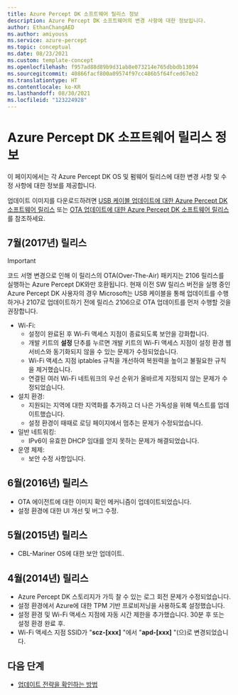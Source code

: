 ```yaml
---
title: Azure Percept DK 소프트웨어 릴리스 정보
description: Azure Percept DK 소프트웨어의 변경 사항에 대한 정보입니다.
author: EthanChangAED
ms.author: amiyouss
ms.service: azure-percept
ms.topic: conceptual
ms.date: 08/23/2021
ms.custom: template-concept
ms.openlocfilehash: f957ad88d89b9d31ab8e073214e765dbbdb13094
ms.sourcegitcommit: 40866facf800a09574f97cc486b5f64fced67eb2
ms.translationtype: HT
ms.contentlocale: ko-KR
ms.lasthandoff: 08/30/2021
ms.locfileid: "123224928"
---
```

# <a name="azure-percept-dk-software-release-notes"></a>Azure Percept DK 소프트웨어 릴리스 정보

이 페이지에서는 각 Azure Percept DK OS 및 펌웨어 릴리스에 대한 변경 사항 및 수정 사항에 대한 정보를 제공합니다.

업데이트 이미지를 다운로드하려면 [USB 케이블 업데이트에 대한 Azure Percept DK 소프트웨어 릴리스](./software-releases-usb-cable-updates.md) 또는 [OTA 업데이트에 대한 Azure Percept DK 소프트웨어 릴리스](./software-releases-over-the-air-updates.md)를 참조하세요.

## <a name="july-2107-release"></a>7월(2017년) 릴리스

> [!IMPORTANT]
> 코드 서명 변경으로 인해 이 릴리스의 OTA(Over-The-Air) 패키지는 2106 릴리스를 실행하는 Azure Percept DK와만 호환됩니다. 현재 이전 SW 릴리스 버전을 실행 중인 Azure Percept DK 사용자의 경우 Microsoft는 USB 케이블을 통해 업데이트를 수행하거나 2107로 업데이트하기 전에 릴리스 2106으로 OTA 업데이트를 먼저 수행할 것을 권장합니다.

- Wi-Fi:
  - 설정이 완료된 후 Wi-Fi 액세스 지점이 종료되도록 보안을 강화합니다.
  - 개발 키트의 **설정** 단추를 누르면 개발 키트의 Wi-Fi 액세스 지점이 설정 환경 웹 서비스와 동기화되지 않을 수 있는 문제가 수정되었습니다.
  - Wi-Fi 액세스 지점 iptables 규칙을 개선하여 복원력을 높이고 불필요한 규칙을 제거했습니다.
  - 연결된 여러 Wi-Fi 네트워크의 우선 순위가 올바르게 지정되지 않는 문제가 수정되었습니다.
- 설치 환경:
  - 지원되는 지역에 대한 지역화를 추가하고 더 나은 가독성을 위해 텍스트를 업데이트했습니다.
  - 설정 환경이 때때로 로딩 페이지에서 멈추는 문제가 수정되었습니다.
- 일반 네트워킹:
  - IPv6이 유효한 DHCP 임대를 얻지 못하는 문제가 해결되었습니다.
- 운영 체제:
  - 보안 수정 사항입니다.

## <a name="june-2106-release"></a>6월(2016년) 릴리스

- OTA 에이전트에 대한 이미지 확인 메커니즘이 업데이트되었습니다.
- 설정 환경에 대한 UI 개선 및 버그 수정.

## <a name="may-2105-release"></a>5월(2015년) 릴리스

- CBL-Mariner OS에 대한 보안 업데이트.

## <a name="april-2104-release"></a>4월(2014년) 릴리스

- Azure Percept DK 스토리지가 가득 찰 수 있는 로그 회전 문제가 수정되었습니다.
- 설정 환경에서 Azure에 대한 TPM 기반 프로비저닝을 사용하도록 설정했습니다.
- 설정 환경 및 Wi-Fi 액세스 지점에 자동 시간 제한을 추가했습니다. 30분 후 또는 설정 환경 완료 후.
- Wi-Fi 액세스 지점 SSID가 "**scz-[xxx]** "에서 "**apd-[xxx]** "(으)로 변경되었습니다.

## <a name="next-steps"></a>다음 단계

- [업데이트 전략을 확인하는 방법](./how-to-determine-your-update-strategy.md)
